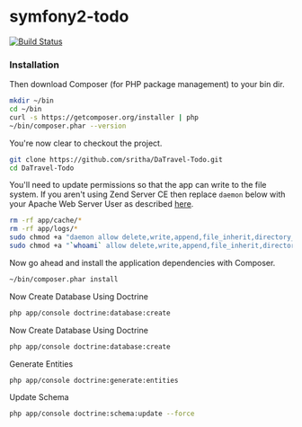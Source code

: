 symfony2-todo
=============

[![Build Status](https://github.com/sritha/DaTravel-Todo.git)](https://github.com/sritha/DaTravel-Todo.git)

### Installation

Then download Composer (for PHP package management) to your bin dir.

```bash
mkdir ~/bin
cd ~/bin
curl -s https://getcomposer.org/installer | php
~/bin/composer.phar --version
```

You're now clear to checkout the project.

```bash
git clone https://github.com/sritha/DaTravel-Todo.git
cd DaTravel-Todo
```

You'll need to update permissions so that the app can write to the file system. If you aren't using Zend Server CE then
replace `daemon` below with your Apache Web Server User as described [here](http://symfony.com/doc/current/book/installation.html).

```bash
rm -rf app/cache/*
rm -rf app/logs/*
sudo chmod +a "daemon allow delete,write,append,file_inherit,directory_inherit" app/cache app/logs
sudo chmod +a "`whoami` allow delete,write,append,file_inherit,directory_inherit" app/cache app/logs
```

Now go ahead and install the application dependencies with Composer.

```bash
~/bin/composer.phar install
```

Now Create Database Using Doctrine

```bash
php app/console doctrine:database:create
```

Now Create Database Using Doctrine

```bash
php app/console doctrine:database:create
```

Generate Entities

```bash
php app/console doctrine:generate:entities
```

Update Schema

```bash
php app/console doctrine:schema:update --force
```





